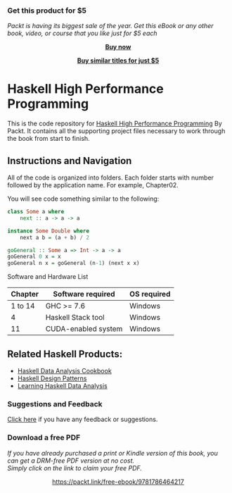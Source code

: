
### Get this product for $5

<i>Packt is having its biggest sale of the year. Get this eBook or any other book, video, or course that you like just for $5 each</i>


<b><p align='center'>[Buy now](https://packt.link/9781786464217)</p></b>


<b><p align='center'>[Buy similar titles for just $5](https://subscription.packtpub.com/search)</p></b>


# Haskell High Performance Programming
This is the code repository for [Haskell High Performance Programming](https://www.packtpub.com/application-development/haskell-high-performance-programming?utm_source=github&utm_medium=repository&utm_campaign=9781786464217) By Packt. It contains all the supporting project files necessary to work through the book from start to finish.

## Instructions and Navigation
All of the code is organized into folders. Each folder starts with number followed by the application name. For example, Chapter02.

You will see code something similar to the following:

```haskell
class Some a where
    next :: a -> a -> a

instance Some Double where
    next a b = (a + b) / 2

goGeneral :: Some a => Int -> a -> a
goGeneral 0 x = x
goGeneral n x = goGeneral (n-1) (next x x)

```

Software and Hardware List

| Chapter  | Software required   | OS required |
| -------- | ------------------- | ------------|
| 1 to 14  | GHC >= 7.6          | Windows     |
|    4     | Haskell  Stack tool | Windows     |
|   11     | CUDA-enabled system | Windows     |



## Related Haskell Products:
* [Haskell Data Analysis Cookbook](https://www.packtpub.com/big-data-and-business-intelligence/haskell-data-analysis-cookbook?utm_source=github&utm_medium=repository&utm_campaign=9781783286331)
* [Haskell Design Patterns](https://www.packtpub.com/application-development/haskell-design-patterns?utm_source=github&utm_medium=repository&utm_campaign=9781783988723)
* [Learning Haskell Data Analysis](https://www.packtpub.com/big-data-and-business-intelligence/learning-haskell-data-analysis?utm_source=github&utm_medium=repository&utm_campaign=9781784394707)






### Suggestions and Feedback
[Click here](https://docs.google.com/forms/d/e/1FAIpQLSe5qwunkGf6PUvzPirPDtuy1Du5Rlzew23UBp2S-P3wB-GcwQ/viewform) if you have any feedback or suggestions.
### Download a free PDF

 <i>If you have already purchased a print or Kindle version of this book, you can get a DRM-free PDF version at no cost.<br>Simply click on the link to claim your free PDF.</i>
<p align="center"> <a href="https://packt.link/free-ebook/9781786464217">https://packt.link/free-ebook/9781786464217 </a> </p>